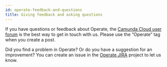 ```yaml
---
id: operate-feedback-and-questions
title: Giving feedback and asking questions
---
```

If you have questions or feedback about Operate, the [Camunda Cloud user forum](https://forum.camunda.io/c/operate/) is the best way to get in touch with us. Please use the “Operate” tag when you create a post.

Did you find a problem in Operate? Or do you have a suggestion for an improvement?
You can create an issue in the [Operate JIRA](https://jira.camunda.com/browse/OPE) project to let us know.


